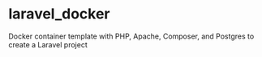 # laravel_docker
Docker container template with PHP, Apache, Composer, and Postgres to create a Laravel project

